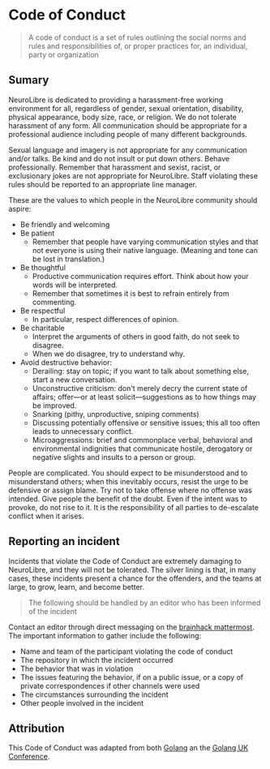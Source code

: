 # Code of Conduct

> A code of conduct is a set of rules outlining the social norms and rules and responsibilities of, or proper practices for, an individual, party or organization

## Sumary

NeuroLibre is dedicated to providing a harassment-free working environment for all, regardless of gender, sexual orientation, disability, physical appearance, body size, race, or religion. We do not tolerate harassment of any form. All communication should be appropriate for a professional audience including people of many different backgrounds. 

Sexual language and imagery is not appropriate for any communication and/or talks. Be kind and do not insult or put down others. Behave professionally. Remember that harassment and sexist, racist, or exclusionary jokes are not appropriate for NeuroLibre. Staff violating these rules should be reported to an appropriate line manager.

These are the values to which people in the NeuroLibre community should aspire:

- Be friendly and welcoming
- Be patient
  - Remember that people have varying communication styles and that not everyone is using their native language. (Meaning and tone can be lost in translation.) 
- Be thoughtful
  - Productive communication requires effort. Think about how your words will be interpreted.
  - Remember that sometimes it is best to refrain entirely from commenting. 
- Be respectful
  - In particular, respect differences of opinion. 
- Be charitable
  - Interpret the arguments of others in good faith, do not seek to disagree.
  - When we do disagree, try to understand why. 
- Avoid destructive behavior:
  - Derailing: stay on topic; if you want to talk about something else, start a new conversation.
  - Unconstructive criticism: don't merely decry the current state of affairs; offer—or at least solicit—suggestions as to how things may be improved.
  - Snarking (pithy, unproductive, sniping comments)
  - Discussing potentially offensive or sensitive issues; this all too often leads to unnecessary conflict.
  - Microaggressions: brief and commonplace verbal, behavioral and environmental indignities that communicate hostile, derogatory or negative slights and insults to a person or group. 

People are complicated. You should expect to be misunderstood and to misunderstand others; when this inevitably occurs, resist the urge to be defensive or assign blame. Try not to take offense where no offense was intended. Give people the benefit of the doubt. Even if the intent was to provoke, do not rise to it. It is the responsibility of all parties to de-escalate conflict when it arises. 

## Reporting an incident

Incidents that violate the Code of Conduct are extremely damaging to NeuroLibre, and they will not be tolerated. The silver lining is that, in many cases, these incidents present a chance for the offenders, and the teams at large, to grow, learn, and become better. 

> The following should be handled by an editor who has been informed of the incident

Contact an editor through direct messaging on the [brainhack mattermost](https://mattermost.brainhack.org). The important information to gather include the following:

- Name and team of the participant violating the code of conduct
- The repository in which the incident occurred
- The behavior that was in violation
- The issues featuring the behavior, if on a public issue, or a copy of private correspondences if other channels were used
- The circumstances surrounding the incident
- Other people involved in the incident

## Attribution

This Code of Conduct was adapted from both [Golang](https://golang.org/conduct) an the [Golang UK Conference](http://golanguk.com/conduct/).
